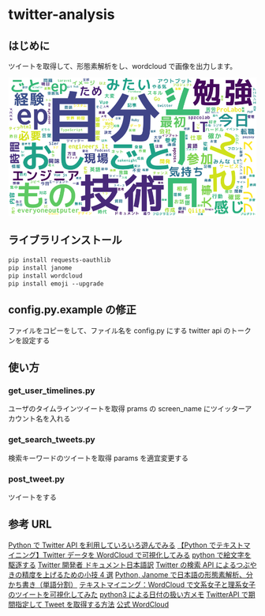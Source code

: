 # twitter-analysis

## はじめに

ツイートを取得して、形態素解析をし、wordcloud で画像を出力します。

![wordcloud](./wordcloud_sample.png)

## ライブラリインストール

```
pip install requests-oauthlib
pip install janome
pip install wordcloud
pip install emoji --upgrade
```

## config.py.example の修正

ファイルをコピーをして、ファイル名を config.py にする
twitter api のトークンを設定する

## 使い方

### get_user_timelines.py

ユーザのタイムラインツイートを取得
prams の screen_name にツイッターアカウント名を入れる

### get_search_tweets.py

検索キーワードのツイートを取得
params を適宜変更する

### post_tweet.py

ツイートをする

## 参考 URL

[Python で Twitter API を利用していろいろ遊んでみる](https://qiita.com/bakira/items/00743d10ec42993f85eb)
[【Python でテキストマイニング】Twitter データを WordCloud で可視化してみる](http://www.randpy.tokyo/entry/python_wordcloud)
[python で絵文字を駆逐する](https://qiita.com/yoshimo123/items/85331d881aed9ad41020)
[Twitter 開発者 ドキュメント日本語訳](http://westplain.sakuraweb.com/translate/twitter/Documentation/REST-APIs/Public-API/GET-search-tweets.cgi#)
[Twitter の検索 API によるつぶやきの精度を上げるための小技 4 選](https://e-yota.com/webservice/post-2427/)
[Python, Janome で日本語の形態素解析、分かち書き（単語分割）](https://note.nkmk.me/python-janome-tutorial/)
[テキストマイニング：WordCloud で文系女子と理系女子のツイートを可視化してみた](https://www.pc-koubou.jp/magazine/2646)
[python3 による日付の扱い方メモ](http://blog.gepuro.net/posts/how_to_handle_dates_with_python_3/)
[TwitterAPI で期間指定して Tweet を取得する方法](https://qiita.com/areph/items/0745cb744a12810334c6)
[公式 WordCloud](http://amueller.github.io/word_cloud/generated/wordcloud.WordCloud.html)

